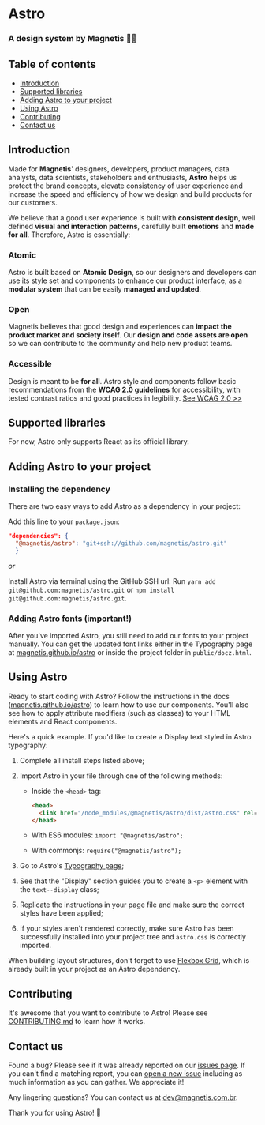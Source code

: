 # Astro
### A design system by Magnetis 👩‍🚀

## Table of contents

- [Introduction](#introduction)
- [Supported libraries](#supported-libraries)
- [Adding Astro to your project](#adding-astro-to-your-project)
- [Using Astro](#using-astro)
- [Contributing](#contributing)
- [Contact us](#contact-us)

## Introduction

Made for **Magnetis**' designers, developers, product managers, data analysts, data scientists, stakeholders and enthusiasts, **Astro** helps us protect the brand concepts, elevate consistency of user experience and increase the speed and efficiency of how we design and build products for our customers.

We believe that a good user experience is built with **consistent design**, well defined **visual and interaction patterns**, carefully built **emotions** and **made for all**.
Therefore, Astro is essentially:

### Atomic
Astro is built based on **Atomic Design**, so our designers and developers can use its style set and components to enhance our product interface, as a **modular system** that can be easily **managed and updated**.

### Open
Magnetis believes that good design and experiences can **impact the product market and society itself**. Our **design and code assets are open** so we can contribute to the community and help new product teams.

### Accessible
Design is meant to be **for all**. Astro style and components follow basic recommendations from the **WCAG 2.0 guidelines** for accessibility, with tested contrast ratios and good practices in legibility.
[See WCAG 2.0 >>](https://www.w3.org/TR/WCAG21/)

## Supported libraries

For now, Astro only supports React as its official library.

## Adding Astro to your project

### Installing the dependency

There are two easy ways to add Astro as a dependency in your project:

Add this line to your `package.json`:
```json
"dependencies": {
  "@magnetis/astro": "git+ssh://github.com/magnetis/astro.git"
  }
```

*or*

Install Astro via terminal using the GitHub SSH url:
Run `yarn add git@github.com:magnetis/astro.git` or `npm install git@github.com:magnetis/astro.git`.

### Adding Astro fonts (important!)

After you've imported Astro, you still need to add our fonts to your project manually.
You can get the updated font links either in the Typography page at [magnetis.github.io/astro](https://magnetis.github.io/astro/) or inside the project folder in `public/docz.html`.

## Using Astro

Ready to start coding with Astro? Follow the instructions in the docs ([magnetis.github.io/astro](https://magnetis.github.io/astro/)) to learn how to use our components. You'll also see how to apply attribute modifiers (such as classes) to your HTML elements and React components.

Here's a quick example. If you'd like to create a Display text styled in Astro typography:

1. Complete all install steps listed above;

2. Import Astro in your file through one of the following methods:

    - Inside the `<head>` tag:
      ```html
      <head>
        <link href="/node_modules/@magnetis/astro/dist/astro.css" rel="stylesheet" type="text/css" /> 
      </head>
      ```
    - With ES6 modules: `import "@magnetis/astro";`

    - With commonjs: `require("@magnetis/astro");`

3. Go to Astro's [Typography page](https://magnetis.github.io/astro/#/docs-typography);

4. See that the "Display" section guides you to create a `<p>` element with the `text--display` class;

5. Replicate the instructions in your page file and make sure the correct styles have been applied;

6. If your styles aren't rendered correctly, make sure Astro has been successfully installed into your project tree and `astro.css` is correctly imported.

When building layout structures, don't forget to use [Flexbox Grid](https://github.com/kristoferjoseph/flexboxgrid), which is already built in your project as an Astro dependency.

## Contributing

It's awesome that you want to contribute to Astro! Please see [CONTRIBUTING.md](CONTRIBUTING.md) to learn how it works.

## Contact us

Found a bug? Please see if it was already reported on our [issues page](https://github.com/magnetis/astro/issues). If you can't find a matching report, you can [open a new issue](https://github.com/magnetis/astro/issues/new) including as much information as you can gather. We appreciate it!

Any lingering questions? You can contact us at [dev@magnetis.com.br](mailto:dev@magnetis.com.br).

Thank you for using Astro! 🎉
